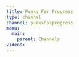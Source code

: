 ```yaml
---
title: Punks For Progress
type: channel
channel: punksforprogress
menu:
  main:
    parent: Channels
videos:
---
```

